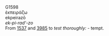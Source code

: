 <body>
  <p>G1598<br>  ἐκπειράζω  <br> ekpeirazō  <br><i>ek-pi-rad‘-zo </i><br>From <a href="g1537.htm">1537</a> and <a href="g3985.htm">3985</a>  to <i>test</i> <i>thoroughly:</i> - tempt.<br></p>
 </body>
